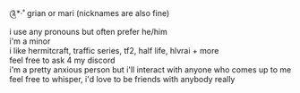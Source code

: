  ༊*·˚ grian or mari (nicknames are also fine)  
 i use any pronouns but often prefer he/him  
 i'm a minor   
 i like hermitcraft, traffic series, tf2, half life, hlvrai + more  
 feel free to ask 4 my discord  
 i'm a pretty anxious person but i'll interact with anyone who comes up to me  
 feel free to whisper, i'd love to be friends with anybody really  
